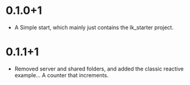 # 0.1.0+1

- A Simple start, which mainly just contains the lk_starter project.

# 0.1.1+1

- Removed server and shared folders, and added the classic reactive example... A counter that increments.
